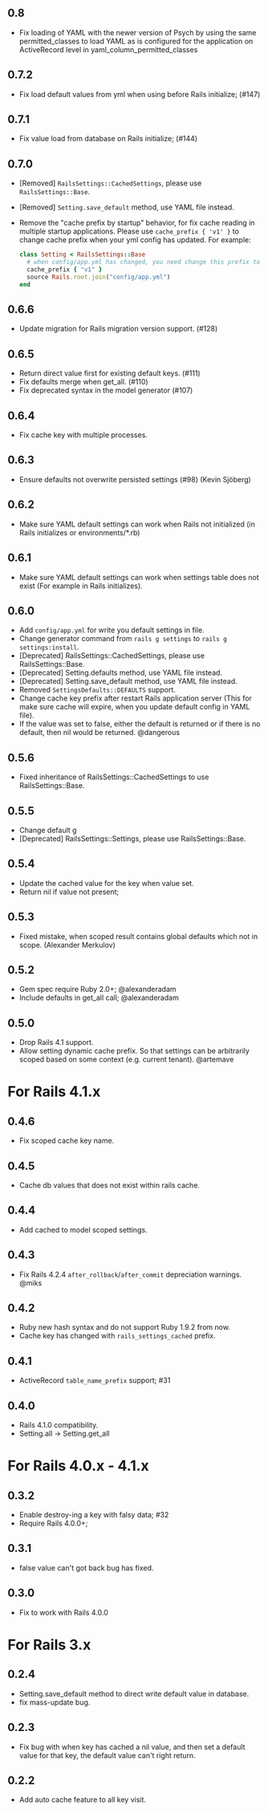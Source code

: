 ## 0.8

- Fix loading of YAML with the newer version of Psych by using the same permitted_classes to load YAML as is configured for the application on ActiveRecord level in yaml_column_permitted_classes

## 0.7.2

- Fix load default values from yml when using before Rails initialize; (#147)

## 0.7.1

- Fix value load from database on Rails initialize; (#144)

## 0.7.0

- [Removed] `RailsSettings::CachedSettings`, please use `RailsSettings::Base`.
- [Removed] `Setting.save_default` method, use YAML file instead.
- Remove the "cache prefix by startup" behavior, for fix cache reading in multiple startup applications.
  Please use `cache_prefix { 'v1' }` to change cache prefix when your yml config has updated.
  For example:

  ```rb
  class Setting < RailsSettings::Base
    # when config/app.yml has changed, you need change this prefix to v2, v3 ...
    cache_prefix { "v1" }
    source Rails.root.join("config/app.yml")
  end
  ```

## 0.6.6

- Update migration for Rails migration version support. (#128)

## 0.6.5

- Return direct value first for existing default keys. (#111)
- Fix defaults merge when get_all. (#110)
- Fix deprecated syntax in the model generator (#107)

## 0.6.4

- Fix cache key with multiple processes.

## 0.6.3

- Ensure defaults not overwrite persisted settings (#98) (Kevin Sjöberg)

## 0.6.2

- Make sure YAML default settings can work when Rails not initialized (in Rails initializes or environments/*.rb)

## 0.6.1

- Make sure YAML default settings can work when settings table does not exist (For example in Rails initializes).

## 0.6.0

- Add `config/app.yml` for write you default settings in file.
- Change generator command from `rails g settings` to `rails g settings:install`.
- [Deprecated] RailsSettings::CachedSettings, please use RailsSettings::Base.
- [Deprecated] Setting.defaults method, use YAML file instead.
- [Deprecated] Setting.save_default method, use YAML file instead.
- Removed `SettingsDefaults::DEFAULTS` support.
- Change cache key prefix after restart Rails application server (This for make sure cache will expire, when you update default config in YAML file).
- If the value was set to false, either the default is returned or if there is no default, then nil would be returned. @dangerous

## 0.5.6

- Fixed inheritance of RailsSettings::CachedSettings to use RailsSettings::Base.

## 0.5.5

- Change default g
- [Deprecated] RailsSettings::Settings, please use RailsSettings::Base.


## 0.5.4

- Update the cached value for the key when value set.
- Return nil if value not present;

## 0.5.3

- Fixed mistake, when scoped result contains global defaults which not in scope. (Alexander Merkulov)

## 0.5.2

- Gem spec require Ruby 2.0+; @alexanderadam
- Include defaults in get_all call; @alexanderadam

## 0.5.0

- Drop Rails 4.1 support.
- Allow setting dynamic cache prefix. So that settings can be arbitrarily
scoped based on some context (e.g. current tenant). @artemave

# For Rails 4.1.x

## 0.4.6

- Fix scoped cache key name.


## 0.4.5

- Cache db values that does not exist within rails cache.

## 0.4.4

- Add cached to model scoped settings.

## 0.4.3

- Fix Rails 4.2.4 `after_rollback`/`after_commit` depreciation warnings. @miks

## 0.4.2

- Ruby new hash syntax and do not support Ruby 1.9.2 from now.
- Cache key has changed with `rails_settings_cached` prefix.

## 0.4.1

- ActiveRecord `table_name_prefix` support; #31

## 0.4.0

- Rails 4.1.0 compatibility.
- Setting.all -> Setting.get_all

# For Rails 4.0.x - 4.1.x

## 0.3.2

- Enable destroy-ing a key with falsy data; #32
- Require Rails 4.0.0+;

## 0.3.1

- false value can't got back bug has fixed.

## 0.3.0

- Fix to work with Rails 4.0.0

# For Rails 3.x

## 0.2.4

- Setting.save_default method to direct write default value in database.
- fix mass-update bug.

## 0.2.3

- Fix bug with when key has cached a nil value, and then set a default value for that key,
the default value can't right return.

## 0.2.2

- Add auto cache feature to all key visit.
